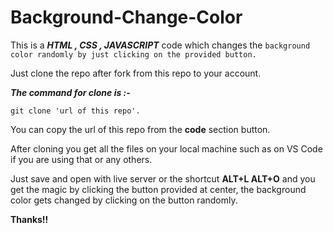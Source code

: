 # Background-Change-Color
This is a ***HTML , CSS , JAVASCRIPT*** code which changes the ```background color randomly by just clicking on the provided button.```

Just clone the repo after fork from this repo to your account.

***The command for clone is :-***

```git clone 'url of this repo'.```

You can copy the url of this repo from the **code** section button.

After cloning you get all the files on your local machine such as on VS Code if you are using that or any others.

Just save and open with live server or the shortcut **ALT+L ALT+O** and you get the magic by clicking the button provided at center, the background color gets changed by clicking on the button randomly.

**Thanks!!**
